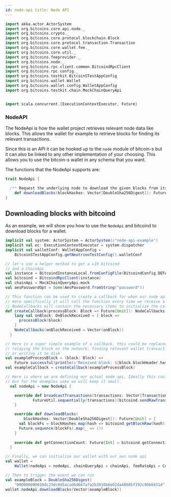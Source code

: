 ```yaml
---
id: node-api title: Node API
---
```


```scala mdoc:invisible
import akka.actor.ActorSystem
import org.bitcoins.core.api.node._
import org.bitcoins.crypto._
import org.bitcoins.core.protocol.blockchain.Block
import org.bitcoins.core.protocol.transaction.Transaction
import org.bitcoins.core.wallet.fee._
import org.bitcoins.core.util._
import org.bitcoins.feeprovider._
import org.bitcoins.node._
import org.bitcoins.rpc.client.common.BitcoindRpcClient
import org.bitcoins.rpc.config._
import org.bitcoins.testkit.BitcoinSTestAppConfig
import org.bitcoins.wallet.Wallet
import org.bitcoins.wallet.config.WalletAppConfig
import org.bitcoins.testkit.chain.MockChainQueryApi


import scala.concurrent.{ExecutionContextExecutor, Future}
```

### NodeAPI

The NodeApi is how the wallet project retrieves relevant node data like blocks. This allows the wallet for example to
retrieve blocks for finding its relevant transactions.

Since this is an API it can be hooked up to the `node` module of bitcoin-s but it can also be linked to any other
implementation of your choosing. This allows you to use the bitcoin-s wallet in any schema that you want.

The functions that the NodeApi supports are:

```scala mdoc:compile-only
trait NodeApi {

  /** Request the underlying node to download the given blocks from its peers and feed the blocks to [[org.bitcoins.node.NodeCallbacks]] */
    def downloadBlocks(blockHashes: Vector[DoubleSha256Digest]): Future[Unit]
}
```

## Downloading blocks with bitcoind

As an example, we will show you how to use the `NodeApi` and bitcoind to download blocks for a wallet.

```scala mdoc:compile-only
implicit val system: ActorSystem = ActorSystem(s"node-api-example")
implicit val ec: ExecutionContextExecutor = system.dispatcher
implicit val walletConf: WalletAppConfig =
    BitcoinSTestAppConfig.getNeutrinoTestConfig().walletConf

// let's use a helper method to get a v19 bitcoind
// and a ChainApi
val instance = BitcoindInstanceLocal.fromConfigFile(BitcoindConfig.DEFAULT_CONF_FILE)
val bitcoind = BitcoindRpcClient(instance)
val chainApi = MockChainQueryApi.mock
val aesPasswordOpt = Some(AesPassword.fromString("password"))

// This function can be used to create a callback for when our node api calls downloadBlocks,
// more specifically it will call the function every time we receive a block, the returned
// NodeCallbacks will contain the necessary items to initialize the callbacks
def createCallback(processBlock: Block => Future[Unit]): NodeCallbacks = {
    lazy val onBlock: OnBlockReceived = { block =>
      processBlock(block)
    }
    NodeCallbacks(onBlockReceived = Vector(onBlock))
  }

// Here is a super simple example of a callback, this could be replaced with anything, from
// relaying the block on the network, finding relevant wallet transactions, verifying the block,
// or writing it to disk
val exampleProcessBlock = (block: Block) =>
    Future.successful(println(s"Received block: ${block.blockHeader.hashBE}"))
val exampleCallback = createCallback(exampleProcessBlock)

// Here is where we are defining our actual node api, Ideally this could be it's own class
// but for the examples sake we will keep it small.
  val nodeApi = new NodeApi {

    override def broadcastTransactions(transactions: Vector[Transaction]): Future[Unit] = {
            FutureUtil.sequentially(transactions)(bitcoind.sendRawTransaction(_)).map(_ => ())
    }

    override def downloadBlocks(
        blockHashes: Vector[DoubleSha256Digest]): Future[Unit] = {
      val blockFs = blockHashes.map(hash => bitcoind.getBlockRaw(hash))
      Future.sequence(blockFs).map(_ => ())
    }
  
    override def getConnectionCount: Future[Int] = bitcoind.getConnectionCount
  }

// Finally, we can initialize our wallet with our own node api
val wallet =
    Wallet(nodeApi = nodeApi, chainQueryApi = chainApi, feeRateApi = ConstantFeeRateProvider(SatoshisPerVirtualByte.one))

// Then to trigger the event we can run
val exampleBlock = DoubleSha256Digest(
    "000000000010dc23dc0d5acad64667a7a2b3010b6e02da4868bf392c90b6431d")
wallet.nodeApi.downloadBlocks(Vector(exampleBlock))

```
